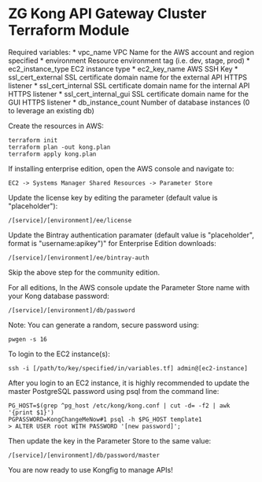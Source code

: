 # ZG Kong API Gateway Cluster Terraform Module

Required variables:
    * vpc_name               VPC Name for the AWS account and region specified
    * environment            Resource environment tag (i.e. dev, stage, prod)
    * ec2_instance_type      EC2 instance type
    * ec2_key_name           AWS SSH Key
    * ssl_cert_external      SSL certificate domain name for the external API HTTPS listener
    * ssl_cert_internal      SSL certificate domain name for the internal API HTTPS listener
    * ssl_cert_internal_gui  SSL certificate domain name for the GUI HTTPS listener
    * db_instance_count      Number of database instances (0 to leverage an existing db)

Create the resources in AWS:

    terraform init
    terraform plan -out kong.plan
    terraform apply kong.plan

If installing enterprise edition, open the AWS console and navigate to:

    EC2 -> Systems Manager Shared Resources -> Parameter Store

Update the license key by editing the parameter (default value is "placeholder"):
 
    /[service]/[environment]/ee/license

Update the Bintray authentication paramater (default value is "placeholder", format is 
"username:apikey")" for Enterprise Edition downloads:

    /[service]/[environment]/ee/bintray-auth

Skip the above step for the community edition.

For all editions, In the AWS console update the Parameter Store name with your Kong database password:

    /[service]/[environment]/db/password

Note: You can generate a random, secure password using:

    pwgen -s 16

To login to the EC2 instance(s):

    ssh -i [/path/to/key/specified/in/variables.tf] admin@[ec2-instance]

After you login to an EC2 instance, it is highly recommended to update 
the master PostgreSQL password using psql from the command line:

    PG_HOST=$(grep ^pg_host /etc/kong/kong.conf | cut -d= -f2 | awk '{print $1}')
    PGPASSWORD=KongChangeMeNow#1 psql -h $PG_HOST template1
    > ALTER USER root WITH PASSWORD '[new password]';

Then update the key in the Parameter Store to the same value:

    /[service]/[environment]/db/password/master

You are now ready to use Kongfig to manage APIs!
